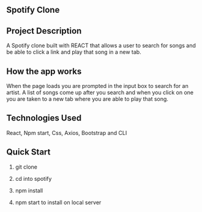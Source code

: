 ## Spotify Clone

## Project Description
 A Spotify clone built with REACT that allows a user to search for songs and be able to click a link and play that song in a new tab.

## How the app works
When the page loads you are prompted in the input box to search for an artist.  A list of songs come up after you search and when you click on one you are taken to a new tab where you are able to play that song.

## Technologies Used
React, Npm start, Css, Axios, Bootstrap and CLI

## Quick Start
1. git clone
 
2. cd into spotify

3. npm install
   
4. npm start to install on local server


